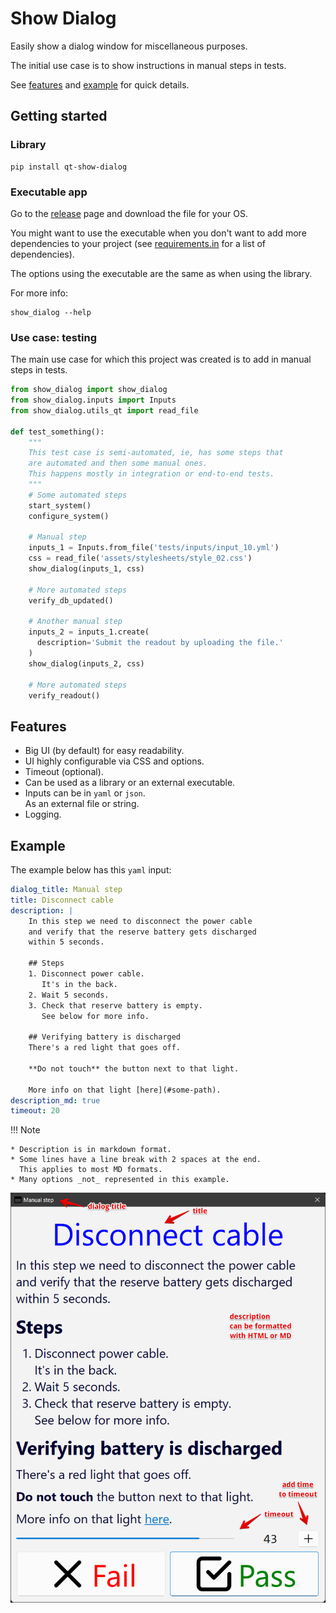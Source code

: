 # Show Dialog
Easily show a dialog window for miscellaneous purposes.

The initial use case is to show instructions in manual steps in tests.

See [features](#features) and [example](#example) for quick details.

## Getting started
### Library
```
pip install qt-show-dialog
```

### Executable app
Go to the [release](https://github.com/joaonc/show_dialog/releases/latest) page and download the
file for your OS.

You might want to use the executable when you don't want to add more dependencies to your project
(see [requirements.in](https://github.com/joaonc/show_dialog/blob/main/requirements.in) for a list
of dependencies).

The options using the executable are the same as when using the library.

For more info:
```
show_dialog --help
```

### Use case: testing
The main use case for which this project was created is to add in manual steps in tests.

```python
from show_dialog import show_dialog
from show_dialog.inputs import Inputs
from show_dialog.utils_qt import read_file

def test_something():
    """
    This test case is semi-automated, ie, has some steps that
    are automated and then some manual ones.
    This happens mostly in integration or end-to-end tests.
    """
    # Some automated steps
    start_system()
    configure_system()

    # Manual step
    inputs_1 = Inputs.from_file('tests/inputs/input_10.yml')
    css = read_file('assets/stylesheets/style_02.css')
    show_dialog(inputs_1, css)

    # More automated steps
    verify_db_updated()
    
    # Another manual step
    inputs_2 = inputs_1.create(
      description='Submit the readout by uploading the file.'
    )
    show_dialog(inputs_2, css)
    
    # More automated steps
    verify_readout()
```

## Features

* Big UI (by default) for easy readability.
* UI highly configurable via CSS and options.
* Timeout (optional).
* Can be used as a library or an external executable.
* Inputs can be in `yaml` or `json`.  
  As an external file or string.
* Logging.

## Example
The example below has this `yaml` input:
```yaml
dialog_title: Manual step
title: Disconnect cable
description: |
    In this step we need to disconnect the power cable  
    and verify that the reserve battery gets discharged  
    within 5 seconds.
    
    ## Steps
    1. Disconnect power cable.  
       It's in the back.
    2. Wait 5 seconds.
    3. Check that reserve battery is empty.  
       See below for more info.

    ## Verifying battery is discharged
    There's a red light that goes off.
    
    **Do not touch** the button next to that light.
    
    More info on that light [here](#some-path).
description_md: true
timeout: 20
```
!!! Note

    * Description is in markdown format.
    * Some lines have a line break with 2 spaces at the end.  
      This applies to most MD formats.
    * Many options _not_ represented in this example.

![ShowDialog example](images/show_dialog_example.png)

